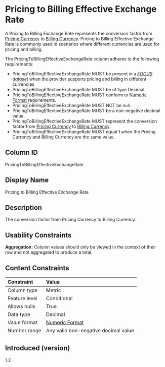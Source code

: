 # Pricing to Billing Effective Exchange Rate

A Pricing to Billing Exchange Rate represents the conversion factor from [Pricing Currency](#pricingcurrency) to [Billing Currency](#billingcurrency).  Pricing to Billing Effective Exchange Rate is commonly used in scenarios where different currencies are used for pricing and billing.  

The PricingToBillingEffectiveExchangeRate column adheres to the following requirements:

* PricingToBillingEffectiveExchangeRate MUST be present in a [*FOCUS dataset*](#glossary:FOCUS-dataset) when the provider supports pricing and billing in different currencies.
* PricingToBillingEffectiveExchangeRate MUST be of type Decimal.
* PricingToBillingEffectiveExchangeRate MUST conform to [Numeric Format](#numericformat) requirements.
* PricingToBillingEffectiveExchangeRate MUST NOT be null.
* PricingToBillingEffectiveExchangeRate MUST be a non-negative decimal value.
* PricingToBillingEffectiveExchangeRate MUST represent the conversion factor from [Pricing Currency](#pricingcurrency) to [Billing Currency](#billingcurrency).
* PricingToBillingEffectiveExchangeRate MUST equal 1 when the Pricing Currency and Billing Currency are the same value.

## Column ID

PricingToBillingEffectiveExchangeRate

## Display Name

Pricing to Billing Effective Exchange Rate

## Description

The conversion factor from Pricing Currency to Billing Currency.

## Usability Constraints

**Aggregation:** Column values should only be viewed in the context of their row and not aggregated to produce a total.

## Content Constraints

| Constraint      | Value                                |
|:----------------|:-------------------------------------|
| Column type     | Metric                               |
| Feature level   | Conditional                          |
| Allows nulls    | True                                 |
| Data type       | Decimal                              |
| Value format    | [Numeric Format](#numericformat)     |
| Number range    | Any valid non-negative decimal value |

## Introduced (version)

1.2
